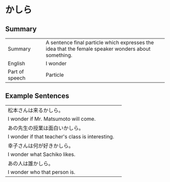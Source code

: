 # かしら

## Summary

<table><tr>   <td>Summary<td>   <td>A sentence final particle which expresses the idea that the female speaker wonders about something.</td><tr><tr>   <td>English<td>   <td>I wonder</td><tr><tr>   <td>Part of speech<td>   <td>Particle</td><tr></table></table></table>

## Example Sentences

<table><tr><td>松本さんは来るかしら。<td><tr><tr><td>I wonder if Mr. Matsumoto will come.<td><tr><tr><td>あの先生の授業は面白いかしら。<td><tr><tr><td>I wonder if that teacher's class is interesting.<td><tr><tr><td>幸子さんは何が好きかしら。<td><tr><tr><td>I wonder what Sachiko likes.<td><tr><tr><td>あの人は誰かしら。<td><tr><tr><td>I wonder who that person is.<td><tr></table>

